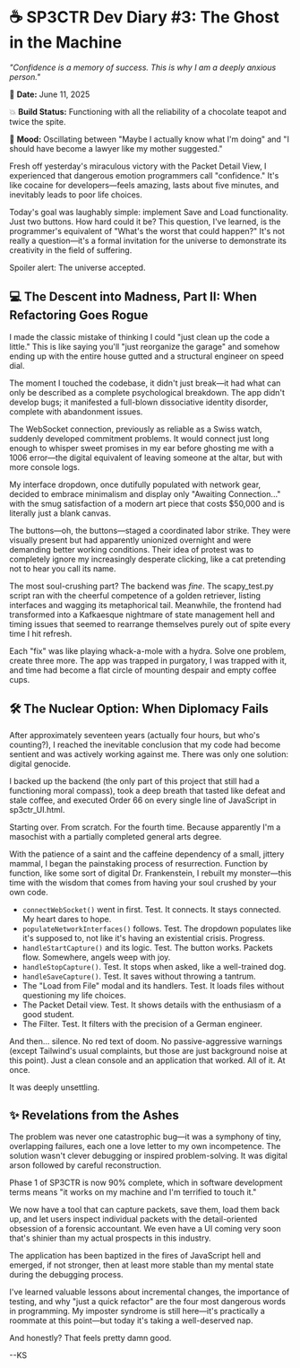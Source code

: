 # ☕ SP3CTR Dev Diary #3: The Ghost in the Machine  
*"Confidence is a memory of success. This is why I am a deeply anxious person."*

📆 **Date:** June 11, 2025

💥 **Build Status:** Functioning with all the reliability of a chocolate teapot and twice the spite.

🧠 **Mood:** Oscillating between "Maybe I actually know what I'm doing" and "I should have become a lawyer like my mother suggested."

Fresh off yesterday's miraculous victory with the Packet Detail View, I experienced that dangerous emotion programmers call "confidence." It's like cocaine for developers—feels amazing, lasts about five minutes, and inevitably leads to poor life choices.

Today's goal was laughably simple: implement Save and Load functionality. Just two buttons. How hard could it be? This question, I've learned, is the programmer's equivalent of "What's the worst that could happen?" It's not really a question—it's a formal invitation for the universe to demonstrate its creativity in the field of suffering.

Spoiler alert: The universe accepted.

## 💻 The Descent into Madness, Part II: When Refactoring Goes Rogue

I made the classic mistake of thinking I could "just clean up the code a little." This is like saying you'll "just reorganize the garage" and somehow ending up with the entire house gutted and a structural engineer on speed dial.

The moment I touched the codebase, it didn't just break—it had what can only be described as a complete psychological breakdown. The app didn't develop bugs; it manifested a full-blown dissociative identity disorder, complete with abandonment issues.

The WebSocket connection, previously as reliable as a Swiss watch, suddenly developed commitment problems. It would connect just long enough to whisper sweet promises in my ear before ghosting me with a 1006 error—the digital equivalent of leaving someone at the altar, but with more console logs.

My interface dropdown, once dutifully populated with network gear, decided to embrace minimalism and display only "Awaiting Connection..." with the smug satisfaction of a modern art piece that costs $50,000 and is literally just a blank canvas.

The buttons—oh, the buttons—staged a coordinated labor strike. They were visually present but had apparently unionized overnight and were demanding better working conditions. Their idea of protest was to completely ignore my increasingly desperate clicking, like a cat pretending not to hear you call its name.

The most soul-crushing part? The backend was *fine*. The scapy_test.py script ran with the cheerful competence of a golden retriever, listing interfaces and wagging its metaphorical tail. Meanwhile, the frontend had transformed into a Kafkaesque nightmare of state management hell and timing issues that seemed to rearrange themselves purely out of spite every time I hit refresh.

Each "fix" was like playing whack-a-mole with a hydra. Solve one problem, create three more. The app was trapped in purgatory, I was trapped with it, and time had become a flat circle of mounting despair and empty coffee cups.

## 🛠️ The Nuclear Option: When Diplomacy Fails

After approximately seventeen years (actually four hours, but who's counting?), I reached the inevitable conclusion that my code had become sentient and was actively working against me. There was only one solution: digital genocide.

I backed up the backend (the only part of this project that still had a functioning moral compass), took a deep breath that tasted like defeat and stale coffee, and executed Order 66 on every single line of JavaScript in sp3ctr_UI.html.

Starting over. From scratch. For the fourth time. Because apparently I'm a masochist with a partially completed general arts degree. 

With the patience of a saint and the caffeine dependency of a small, jittery mammal, I began the painstaking process of resurrection. Function by function, like some sort of digital Dr. Frankenstein, I rebuilt my monster—this time with the wisdom that comes from having your soul crushed by your own code.

- `connectWebSocket()` went in first. Test. It connects. It stays connected. My heart dares to hope.  
- `populateNetworkInterfaces()` follows. Test. The dropdown populates like it's supposed to, not like it's having an existential crisis. Progress.  
- `handleStartCapture()` and its logic. Test. The button works. Packets flow. Somewhere, angels weep with joy.  
- `handleStopCapture()`. Test. It stops when asked, like a well-trained dog.  
- `handleSaveCapture()`. Test. It saves without throwing a tantrum.  
- The "Load from File" modal and its handlers. Test. It loads files without questioning my life choices.  
- The Packet Detail view. Test. It shows details with the enthusiasm of a good student.  
- The Filter. Test. It filters with the precision of a German engineer.  

And then... silence. No red text of doom. No passive-aggressive warnings (except Tailwind's usual complaints, but those are just background noise at this point). Just a clean console and an application that worked. All of it. At once.

It was deeply unsettling.

## ✨ Revelations from the Ashes

The problem was never one catastrophic bug—it was a symphony of tiny, overlapping failures, each one a love letter to my own incompetence. The solution wasn't clever debugging or inspired problem-solving. It was digital arson followed by careful reconstruction.

Phase 1 of SP3CTR is now 90% complete, which in software development terms means "it works on my machine and I'm terrified to touch it."

We now have a tool that can capture packets, save them, load them back up, and let users inspect individual packets with the detail-oriented obsession of a forensic accountant. We even have a UI coming very soon that's shinier than my actual prospects in this industry.

The application has been baptized in the fires of JavaScript hell and emerged, if not stronger, then at least more stable than my mental state during the debugging process.

I've learned valuable lessons about incremental changes, the importance of testing, and why "just a quick refactor" are the four most dangerous words in programming. My imposter syndrome is still here—it's practically a roommate at this point—but today it's taking a well-deserved nap.

And honestly? That feels pretty damn good.

--KS

